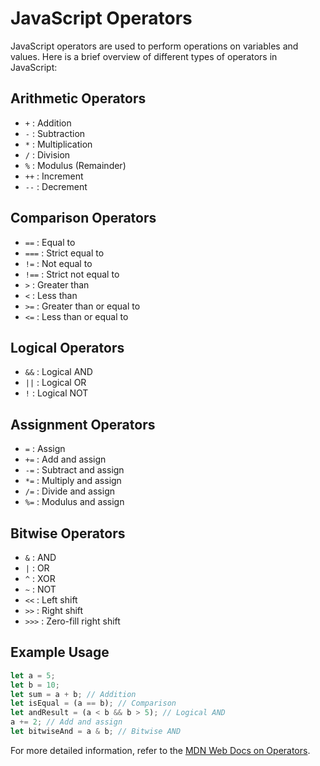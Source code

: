 # JavaScript Operators

JavaScript operators are used to perform operations on variables and values. Here is a brief overview of different types of operators in JavaScript:

## Arithmetic Operators
- `+` : Addition
- `-` : Subtraction
- `*` : Multiplication
- `/` : Division
- `%` : Modulus (Remainder)
- `++` : Increment
- `--` : Decrement

## Comparison Operators
- `==` : Equal to
- `===` : Strict equal to
- `!=` : Not equal to
- `!==` : Strict not equal to
- `>` : Greater than
- `<` : Less than
- `>=` : Greater than or equal to
- `<=` : Less than or equal to

## Logical Operators
- `&&` : Logical AND
- `||` : Logical OR
- `!` : Logical NOT

## Assignment Operators
- `=` : Assign
- `+=` : Add and assign
- `-=` : Subtract and assign
- `*=` : Multiply and assign
- `/=` : Divide and assign
- `%=` : Modulus and assign

## Bitwise Operators
- `&` : AND
- `|` : OR
- `^` : XOR
- `~` : NOT
- `<<` : Left shift
- `>>` : Right shift
- `>>>` : Zero-fill right shift

## Example Usage
```javascript
let a = 5;
let b = 10;
let sum = a + b; // Addition
let isEqual = (a == b); // Comparison
let andResult = (a < b && b > 5); // Logical AND
a += 2; // Add and assign
let bitwiseAnd = a & b; // Bitwise AND
```

For more detailed information, refer to the [MDN Web Docs on Operators](https://developer.mozilla.org/en-US/docs/Web/JavaScript/Guide/Expressions_and_Operators).
